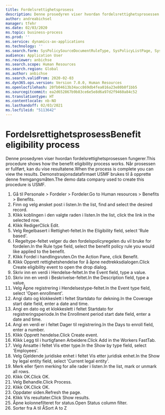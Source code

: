 ```yaml
---
title: Fordelsrettighetsprosess
description: Denne prosedyren viser hvordan fordelsrettighetsprosessen fungerer.
author: andreabichsel
manager: tfehr
ms.date: 02/03/2020
ms.topic: business-process
ms.prod: ''
ms.service: dynamics-ax-applications
ms.technology: ''
ms.search.form: SysPolicySourceDocumentRuleType, SysPolicyListPage, SysPolicy, HcmBenefitEligibilityPolicy, HcmBenefit, BenefitWorkspace, HcmBenefitSummaryPart
audience: Application User
ms.reviewer: anbichse
ms.search.scope: Human Resources
ms.search.region: Global
ms.author: anbichse
ms.search.validFrom: 2020-02-03
ms.dyn365.ops.version: Version 7.0.0, Human Resources
ms.openlocfilehash: 20fb04613b34acc869db4fea016a23e80b0f1bb5
ms.sourcegitcommit: ea2d652867b9b83ce6e5e8d6a97d2f9460a84c52
ms.translationtype: HT
ms.contentlocale: nb-NO
ms.lasthandoff: 02/03/2021
ms.locfileid: "5113642"
---
```

# <a name="benefit-eligibility-process"></a><span data-ttu-id="d0aae-103">Fordelsrettighetsprosess</span><span class="sxs-lookup"><span data-stu-id="d0aae-103">Benefit eligibility process</span></span>

<span data-ttu-id="d0aae-104">Denne prosedyren viser hvordan fordelsrettighetsprosessen fungerer.</span><span class="sxs-lookup"><span data-stu-id="d0aae-104">This procedure shows how the benefit eligibility process works.</span></span> <span data-ttu-id="d0aae-105">Når prosessen er fullført, kan du vise resultatene.</span><span class="sxs-lookup"><span data-stu-id="d0aae-105">When the process is complete you can view the results.</span></span> <span data-ttu-id="d0aae-106">Demonstrasjonsdatafirmaet USMF brukes til å opprette denne fremgangsmåten.</span><span class="sxs-lookup"><span data-stu-id="d0aae-106">The demo data company used to create this procedure is USMF.</span></span>

1. <span data-ttu-id="d0aae-107">Gå til Personale > Fordeler > Fordeler.</span><span class="sxs-lookup"><span data-stu-id="d0aae-107">Go to Human resources > Benefits > Benefits.</span></span>
2. <span data-ttu-id="d0aae-108">Finn og velg ønsket post i listen.</span><span class="sxs-lookup"><span data-stu-id="d0aae-108">In the list, find and select the desired record.</span></span>
3. <span data-ttu-id="d0aae-109">Klikk koblingen i den valgte raden i listen.</span><span class="sxs-lookup"><span data-stu-id="d0aae-109">In the list, click the link in the selected row.</span></span>
4. <span data-ttu-id="d0aae-110">Klikk Rediger</span><span class="sxs-lookup"><span data-stu-id="d0aae-110">Click Edit.</span></span>
5. <span data-ttu-id="d0aae-111">Velg Regelbasert i Rettighet-feltet.</span><span class="sxs-lookup"><span data-stu-id="d0aae-111">In the Eligibility field, select 'Rule based'.</span></span>
6. <span data-ttu-id="d0aae-112">I Regeltype-feltet velger du den fordelspolicyregelen du vil bruke for fordelen.</span><span class="sxs-lookup"><span data-stu-id="d0aae-112">In the Rule type field, select the benefit policy rule you would like applied to the benefit.</span></span>
7. <span data-ttu-id="d0aae-113">Klikk Fordel i handlingsruten.</span><span class="sxs-lookup"><span data-stu-id="d0aae-113">On the Action Pane, click Benefit.</span></span>
8. <span data-ttu-id="d0aae-114">Klikk Opprett rettighetshendelse for å åpne nedtrekksdialogen.</span><span class="sxs-lookup"><span data-stu-id="d0aae-114">Click Create eligibility event to open the drop dialog.</span></span>
9. <span data-ttu-id="d0aae-115">Skriv inn en verdi i Hendelse-feltet.</span><span class="sxs-lookup"><span data-stu-id="d0aae-115">In the Event field, type a value.</span></span>
10. <span data-ttu-id="d0aae-116">Skriv inn en verdi i Beskrivelse-feltet.</span><span class="sxs-lookup"><span data-stu-id="d0aae-116">In the Description field, type a value.</span></span>
11. <span data-ttu-id="d0aae-117">Velg Åpne registrering i Hendelsestype-feltet.</span><span class="sxs-lookup"><span data-stu-id="d0aae-117">In the Event type field, select 'Open enrollment'.</span></span>
12. <span data-ttu-id="d0aae-118">Angi dato og klokkeslett i feltet Startdato for dekning.</span><span class="sxs-lookup"><span data-stu-id="d0aae-118">In the Coverage start date field, enter a date and time.</span></span>
13. <span data-ttu-id="d0aae-119">Angi en dato og et klokkeslett i feltet Startdato for registreringsperiode.</span><span class="sxs-lookup"><span data-stu-id="d0aae-119">In the Enrollment period start date field, enter a date and time.</span></span>
14. <span data-ttu-id="d0aae-120">Angi en verdi er i feltet Dager til registrering.</span><span class="sxs-lookup"><span data-stu-id="d0aae-120">In the Days to enroll field, enter a number.</span></span>
15. <span data-ttu-id="d0aae-121">Klikk Opprett hendelse.</span><span class="sxs-lookup"><span data-stu-id="d0aae-121">Click Create event.</span></span>
16. <span data-ttu-id="d0aae-122">Klikk Legg til i hurtigfanen Arbeidere.</span><span class="sxs-lookup"><span data-stu-id="d0aae-122">Click Add in the Workers FastTab.</span></span>
17. <span data-ttu-id="d0aae-123">Velg Ansatte i feltet Vis etter type.</span><span class="sxs-lookup"><span data-stu-id="d0aae-123">In the Show by type field, select 'Employees'.</span></span>
18. <span data-ttu-id="d0aae-124">Velg Gjeldende juridiske enhet i feltet Vis etter juridisk enhet.</span><span class="sxs-lookup"><span data-stu-id="d0aae-124">In the Show by legal entity field, select 'Current legal entity'.</span></span>
19. <span data-ttu-id="d0aae-125">Merk eller fjern merking for alle rader i listen.</span><span class="sxs-lookup"><span data-stu-id="d0aae-125">In the list, mark or unmark all rows.</span></span>
20. <span data-ttu-id="d0aae-126">Klikk OK.</span><span class="sxs-lookup"><span data-stu-id="d0aae-126">Click OK.</span></span>
21. <span data-ttu-id="d0aae-127">Velg Behandle.</span><span class="sxs-lookup"><span data-stu-id="d0aae-127">Click Process.</span></span>
22. <span data-ttu-id="d0aae-128">Klikk OK.</span><span class="sxs-lookup"><span data-stu-id="d0aae-128">Click OK.</span></span>
23. <span data-ttu-id="d0aae-129">Oppdater siden.</span><span class="sxs-lookup"><span data-stu-id="d0aae-129">Refresh the page.</span></span>
24. <span data-ttu-id="d0aae-130">Klikk Vis resultater.</span><span class="sxs-lookup"><span data-stu-id="d0aae-130">Click Show results.</span></span>
25. <span data-ttu-id="d0aae-131">Åpne kolonnefilteret for status.</span><span class="sxs-lookup"><span data-stu-id="d0aae-131">Open Status column filter.</span></span>
26. <span data-ttu-id="d0aae-132">Sorter fra A til Å</span><span class="sxs-lookup"><span data-stu-id="d0aae-132">Sort A to Z</span></span>


